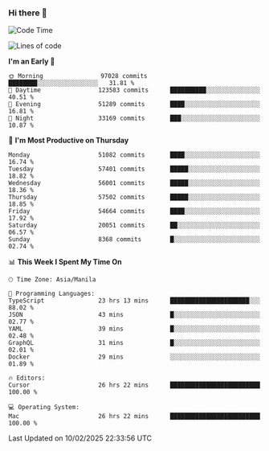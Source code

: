 ### Hi there 👋

<!--START_SECTION:waka-->
![Code Time](http://img.shields.io/badge/Code%20Time-5%2C841%20hrs%2037%20mins-blue)

![Lines of code](https://img.shields.io/badge/From%20Hello%20World%20I%27ve%20Written-118.5%20million%20lines%20of%20code-blue)

**I'm an Early 🐤** 

```text
🌞 Morning                97028 commits       ████████░░░░░░░░░░░░░░░░░   31.81 % 
🌆 Daytime                123583 commits      ██████████░░░░░░░░░░░░░░░   40.51 % 
🌃 Evening                51289 commits       ████░░░░░░░░░░░░░░░░░░░░░   16.81 % 
🌙 Night                  33169 commits       ███░░░░░░░░░░░░░░░░░░░░░░   10.87 % 
```
📅 **I'm Most Productive on Thursday** 

```text
Monday                   51082 commits       ████░░░░░░░░░░░░░░░░░░░░░   16.74 % 
Tuesday                  57401 commits       █████░░░░░░░░░░░░░░░░░░░░   18.82 % 
Wednesday                56001 commits       █████░░░░░░░░░░░░░░░░░░░░   18.36 % 
Thursday                 57502 commits       █████░░░░░░░░░░░░░░░░░░░░   18.85 % 
Friday                   54664 commits       ████░░░░░░░░░░░░░░░░░░░░░   17.92 % 
Saturday                 20051 commits       ██░░░░░░░░░░░░░░░░░░░░░░░   06.57 % 
Sunday                   8368 commits        █░░░░░░░░░░░░░░░░░░░░░░░░   02.74 % 
```


📊 **This Week I Spent My Time On** 

```text
🕑︎ Time Zone: Asia/Manila

💬 Programming Languages: 
TypeScript               23 hrs 13 mins      ██████████████████████░░░   88.02 % 
JSON                     43 mins             █░░░░░░░░░░░░░░░░░░░░░░░░   02.77 % 
YAML                     39 mins             █░░░░░░░░░░░░░░░░░░░░░░░░   02.48 % 
GraphQL                  31 mins             █░░░░░░░░░░░░░░░░░░░░░░░░   02.01 % 
Docker                   29 mins             ░░░░░░░░░░░░░░░░░░░░░░░░░   01.89 % 

🔥 Editors: 
Cursor                   26 hrs 22 mins      █████████████████████████   100.00 % 

💻 Operating System: 
Mac                      26 hrs 22 mins      █████████████████████████   100.00 % 
```


 Last Updated on 10/02/2025 22:33:56 UTC
<!--END_SECTION:waka-->


<!--
**rad182/rad182** is a ✨ _special_ ✨ repository because its `README.md` (this file) appears on your GitHub profile.

Here are some ideas to get you started:

- 🔭 I’m currently working on ...
- 🌱 I’m currently learning ...
- 👯 I’m looking to collaborate on ...
- 🤔 I’m looking for help with ...
- 💬 Ask me about ...
- 📫 How to reach me: ...
- 😄 Pronouns: ...
- ⚡ Fun fact: ...
-->
